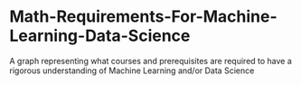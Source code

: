 # Math-Requirements-For-Machine-Learning-Data-Science
A graph representing what courses and prerequisites are required to have a rigorous understanding of Machine Learning and/or Data Science
